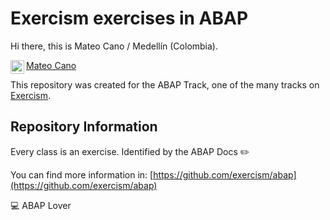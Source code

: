 # Exercism exercises in ABAP


Hi there, this is Mateo Cano / Medellín (Colombia).

<a href="https://www.linkedin.com/in/mateocanoc/">
  <img align="left" alt="Mateo Cano LinkedIn" width="22px" src="https://raw.githubusercontent.com/peterthehan/peterthehan/master/assets/linkedin.svg" />
  Mateo Cano
</a><br>

This repository was created for the ABAP Track, one of the many tracks on [Exercism](https://exercism.org/). 

## Repository Information


Every class is an exercise. Identified by the ABAP Docs ✏️

You can find more information in: [https://github.com/exercism/abap](https://github.com/exercism/abap)


💻 ABAP Lover

